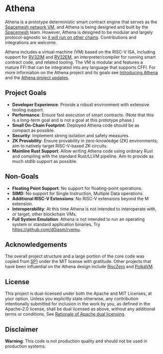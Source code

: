 # Athena

Athena is a prototype deterministic smart contract engine that serves as the [Spacemesh network VM][2], and Athena is being designed and built by the  [Spacemesh][8] team. However, Athena is designed to be modular and largely protocol-agnostic so [it will run on other chains][9]. Contributions and integrations are welcome.

Athena includes a virtual machine (VM) based on the RISC-V ISA, including support for [RV32IM][10] and [RV32EM][1], an interpreter/compiler for running smart contract code, and related tooling. The VM is modular and features a mature FFI that can be integrated into any language that supports CFFI. For more information on the Athena project and its goals see [Introducing Athena][2] and the [Athena project updates][3].

## Project Goals
- **Developer Experience**: Provide a robust environment with extensive tooling support.
- **Performance**: Ensure fast execution of smart contracts. (Note that this is a long-term goal and is not a goal at this prototype phase.)
- **Small On-Chain Footprint**: Deployed Athena code should be as compact as possible.
- **Security**: Implement strong isolation and safety measures.
- **ZK Provability**: Ensure provability in zero-knowledge (ZK) environments; aim to natively target RISC-V-based ZK circuits.
- **Mainline Rust Support**: Allow writing Athena code using ordinary Rust and compiling with the standard Rust/LLVM pipeline. Aim to provide as much stdlib support as possible.

## Non-Goals
- **Floating Point Support**: No support for floating-point operations.
- **SIMD**: No support for Single Instruction, Multiple Data operations.
- **Additional RISC-V Extensions**: No RISC-V extensions beyond the M extension.
- **Interoperability**: At this time Athena is not intended to interoperate with, or target, other blockchain VMs.
- **Full System Emulation**: Athena is not intended to run an operating system or standard application binaries. Try https://github.com/d0iasm/rvemu.

## Acknowledgements
The overall project structure and a large portion of the core code was copied from [SP1][4] under the MIT license with gratitude. Other projects that have been influential on the Athena design include [RiscZero][5] and [PolkaVM][6].

## License
This project is dual-licensed under both the Apache and MIT Licenses, at your option. Unless you explicitly state otherwise, any contribution intentionally submitted for inclusion in the work by you, as defined in the Apache-2.0 license, shall be dual licensed as above, without any additional terms or conditions. See [Rationale of Apache dual licensing][7].

## Disclaimer
**Warning**: This code is not production quality and should not be used in production systems.

[1]: https://five-embeddev.com/riscv-user-isa-manual/Priv-v1.12/rv32e.html
[2]: https://spacemesh.io/blog/introducing-athena/
[3]: https://athenavm.github.io/
[4]: https://github.com/succinctlabs/sp1/
[5]: https://github.com/risc0/risc0/
[6]: https://github.com/koute/polkavm
[7]: https://internals.rust-lang.org/t/rationale-of-apache-dual-licensing/
[8]: https://spacemesh.io/
[9]: https://www.athenavm.org/athena/update/2024/06/14/june-project-update.html#ecosystem
[10]: https://five-embeddev.com/riscv-user-isa-manual/Priv-v1.12/rv32.html#rv32
